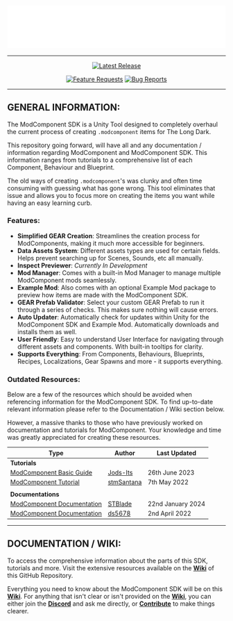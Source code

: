 <p align="center">
    <a href="#"><img src="https://raw.githubusercontent.com/Deaadman/ModComponentSDK/release/ModComponent/Assets/Graphics/GitHub/TitleCardGitHub.png"></a>

---

<div align="center">

[![Latest Release](https://img.shields.io/github/v/release/Deaadman/ExampleModSDK?label=Latest%20Release&style=for-the-badge)](https://github.com/Deaadman/ExampleModSDK/releases/latest)

[![Feature Requests](https://img.shields.io/github/issues-search/Deaadman/ModComponentSDK?label=Feature%20Requests&style=for-the-badge&query=is%3Aissue+is%3Aopen+label%3A%22feature+request%22)](https://github.com/Deaadman/ModComponentSDK/issues?q=is%3Aissue+is%3Aopen+label%3A%22feature+request%22)
[![Bug Reports](https://img.shields.io/github/issues-search/Deaadman/ModComponentSDK?label=Bug%20Reports&color=red&style=for-the-badge&query=is%3Aissue+is%3Aopen+label%3A%22bug+report%22)](https://github.com/Deaadman/ModComponentSDK/issues?q=is%3Aissue+is%3Aopen+label%3A%22bug+report%22)

</div>

---

## GENERAL INFORMATION:

The ModComponent SDK is a Unity Tool designed to completely overhaul the current process of creating `.modcomponent` items for The Long Dark.

This repository going forward, will have all and any documentation / information regarding ModComponent and ModComponent SDK. This information ranges from tutorials to a comprehensive list of each Component, Behaviour and Blueprint.

The old ways of creating `.modcomponent`'s was clunky and often time consuming with guessing what has gone wrong. This tool eliminates that issue and allows you to focus more on creating the items you want while having an easy learning curb.

### Features:
- **Simplified GEAR Creation**: Streamlines the creation process for ModComponents, making it much more accessible for beginners.
- **Data Assets System**: Different assets types are used for certain fields. Helps prevent searching up for Scenes, Sounds, etc all manually.
- **Inspect Previewer**: _Currently In Development_
- **Mod Manager**: Comes with a built-in Mod Manager to manage multiple ModComponent mods seamlessly.
- **Example Mod**: Also comes with an optional Example Mod package to preview how items are made with the ModComponent SDK.
- **GEAR Prefab Validator**: Select your custom GEAR Prefab to run it through a series of checks. This makes sure nothing will cause errors.
- **Auto Updater**: Automatically check for updates within Unity for the ModComponent SDK and Example Mod. Automatically downloads and installs them as well.
- **User Friendly**: Easy to understand User Interface for navigating through different assets and components. With built-in tooltips for clarity.
- **Supports Everything**: From Components, Behaviours, Blueprints, Recipes, Localizations, Gear Spawns and more - it supports everything.

### Outdated Resources:
Below are a few of the resources which should be avoided when referencing information for the ModComponent SDK. To find up-to-date relevant information please refer to the Documentation / Wiki section below.

However, a massive thanks to those who have previously worked on documentation and tutorials for ModComponent. Your knowledge and time was greatly appreciated for creating these resources.

| Type | Author | Last Updated |
| - | - | - |
| **Tutorials** | | |
| [ModComponent Basic Guide](https://github.com/TLD-Mods/Guides/blob/main/ModComponent%20Basic%20Guide.md) | [Jods-Its](https://github.com/Jods-Its) | 26th June 2023 |
| [ModComponent Tutorial](https://stmsantana.github.io/ModComponentDocs/TutorialTP/index.html) | [stmSantana](https://github.com/stmSantana) | 7th May 2022 |
| | | |
| **Documentations** | | |
| [ModComponent Documentation](https://github.com/dommrogers/ModComponent/blob/master/docs/index.md) | [STBlade](https://github.com/dommrogers) | 22nd January 2024 |
| [ModComponent Documentation](https://ds5678.github.io/ModComponent/) | [ds5678](https://github.com/ds5678) | 2nd April 2022 |

---

## DOCUMENTATION / WIKI:

To access the comprehensive information about the parts of this SDK, tutorials and more. Visit the extensive resources available on the [**Wiki**](https://github.com/Deaadman/ModComponentSDK/wiki) of this GitHub Repository.

Everything you need to know about the ModComponent SDK will be on this [**Wiki**](https://github.com/Deaadman/ModComponentSDK/wiki). For anything that isn't clear or isn't provided on the [**Wiki**](https://github.com/Deaadman/ModComponentSDK/wiki), you can either join the [**Discord**](https://discord.gg/2mnXAZfGXQ) and ask me directly, or [**Contribute**](https://github.com/Deaadman/ModComponentSDK/wiki#contributions) to make things clearer.
